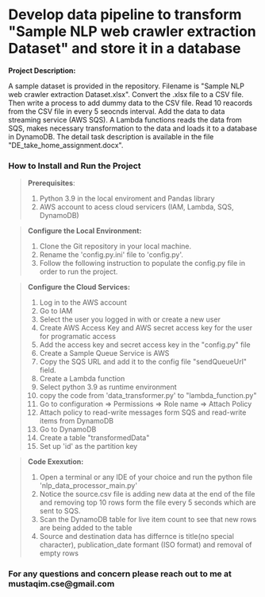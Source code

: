 <h1>
  Develop data pipeline to transform "Sample NLP web crawler extraction Dataset" and store it in a database
</h1>

<p><b>Project Description:</b></p> 
<p>A sample dataset is provided in the repository. Filename is "Sample NLP web crawler extraction Dataset.xlsx". Convert the .xlsx file to a CSV file. Then write a process to add dummy data to the CSV file. Read 10 reacords from the CSV file in every 5 seocnds interval. Add the data to data streaming service (AWS SQS). A Lambda functions reads the data from SQS, makes necessary transformation to the data and loads it to a database in DynamoDB. The detail task description is available in the file "DE_take_home_assignment.docx". 
</p>

<h3>How to Install and Run the Project</h3>

<blockquote>
  <p><b>Prerequisites</b>:
      <ol>
        <li>Python 3.9 in the local enviroment and Pandas library</li>
        <li>AWS account to acess cloud servicers (IAM, Lambda, SQS, DynamoDB)</li>
      </ol>
  </p>
</blockquote>
<blockquote>
  <p><b>Configure the Local Environment:</b>
      <ol>
        <li>Clone the Git repository in your local machine.</li>
        <li>Rename the 'config.py.ini' file to 'config.py'.</li>
        <li>Follow the following instruction to populate the config.py file in order to run the project.</li>
      </ol>
  </p>
 </blockquote>
 <blockquote>
  <p><b>Configure the Cloud Services:</b>
      <ol>
        <li>Log in to the AWS account </li>
        <li>Go to IAM</li>
        <li>Select the user you logged in with or create a new user</li>
        <li>Create AWS Access Key and AWS secret access key for the user for programatic access</li>
        <li>Add the access key and secret access key in the "config.py" file </li>
        <li>Create a Sample Queue Service is AWS</li>
        <li>Copy the SQS URL and add it to the config file "sendQueueUrl" field.</li>
        <li>Create a Lambda function</li>
        <li>Select python 3.9 as runtime environment</li>
        <li>copy the code from 'data_transformer.py' to "lambda_function.py"</li>
        <li>Go to configuration => Permissions => Role name => Attach Policy </li>
        <li>Attach policy to read-write messages form SQS and read-write items from DynamoDB</li>
        <li>Go to DynamoDB</li>
        <li>Create a table "transformedData"</li>
        <li>Set up 'id' as the partition key</li>
        </blockquote>
      </ol>
  </p>
</blockquote>
<blockquote>
  <p><b>Code Exexution:</b>
      <ol>
        <li>Open a terminal or any IDE of your choice and run the python file 'nlp_data_processor_main.py'</li>
        <li>Notice the source.csv file is adding new data at the end of the file and removing top 10 rows form the file every 5 seconds which are sent to SQS.</li>
        <li>Scan the DynamoDB table for live item count to see that new rows are being added to the table</li>
        <li>Source and destination data has differnce is title(no special character), publication_date formant (ISO format) and removal of empty rows</li>
      </ol>
  </p>
 </blockquote>

<h3>
  For any questions and concern please reach out to me at mustaqim.cse@gmail.com
</h3>
